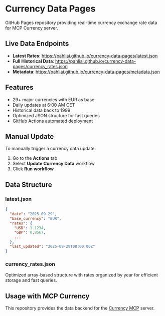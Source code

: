 # Currency Data Pages

GitHub Pages repository providing real-time currency exchange rate data for MCP Currency server.

## Live Data Endpoints

- **Latest Rates**: https://pahliai.github.io/currency-data-pages/latest.json
- **Full Historical Data**: https://pahliai.github.io/currency-data-pages/currency_rates.json
- **Metadata**: https://pahliai.github.io/currency-data-pages/metadata.json

## Features

- 29+ major currencies with EUR as base
- Daily updates at 6:00 AM CET
- Historical data back to 1999
- Optimized JSON structure for fast queries
- GitHub Actions automated deployment

## Manual Update

To manually trigger a currency data update:

1. Go to the **Actions** tab
2. Select **Update Currency Data** workflow
3. Click **Run workflow**

## Data Structure

### latest.json
```json
{
  "date": "2025-09-29",
  "base_currency": "EUR",
  "rates": {
    "USD": 1.1234,
    "GBP": 0.8567,
    ...
  },
  "last_updated": "2025-09-29T08:00:00Z"
}
```

### currency_rates.json
Optimized array-based structure with rates organized by year for efficient storage and fast queries.

## Usage with MCP Currency

This repository provides the data backend for the [Currency MCP](https://github.com/pahliai/currency-mcp) server.